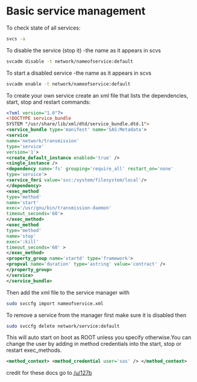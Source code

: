 # Basic service management

To check state of all services:

```bash
svcs -a
```

To disable the service (stop it) -the name as it appears in scvs

```bash
svcadm disable -t network/nameofservice:default
```

To start a disabled service -the name as it appears in scvs

```bash
svcadm enable -t network/nameofservice:default
```

To create your own service create an xml file that lists the dependencies,
start, stop and restart commands:

```xml
<?xml version="1.0"?>
<!DOCTYPE service_bundle
SYSTEM "/usr/share/lib/xml/dtd/service_bundle.dtd.1">
<service_bundle type='manifest' name='SAS:Metadata'>
<service
name='network/transmission'
type='service'
version='1'>
<create_default_instance enabled='true' />
<single_instance />
<dependency name='fs' grouping='require_all' restart_on='none'
type='service'>
<service_fmri value='svc:/system/filesystem/local'/>
</dependency>
<exec_method
type='method'
name='start'
exec='/usr/gnu/bin/transmission-daemon'
timeout_seconds='60'>
</exec_method>
<exec_method
type='method'
name='stop'
exec=':kill'
timeout_seconds='60' >
</exec_method>
<property_group name='startd' type='framework'>
<propval name='duration' type='astring' value='contract' />
</property_group>
</service>
</service_bundle>
```

Then add the xml file to the service manager with

```bash
sudo svccfg import nameofservice.xml
```

To remove a service from the manager first make sure it is disabled then

```bash
sudo svccfg delete network/service:default
```

This will auto start on boot as ROOT unless you specify otherwise.You can
change the user by adding in method credentials into the start, stop or restart
exec_methods.

```xml
<method_context> <method_credential user='sas' /> </method_context>
```

credit for these docs go to [/u/127b](https://www.reddit.com/user/127b)
